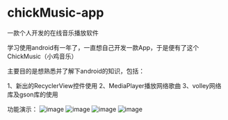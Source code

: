 # chickMusic-app
一款个人开发的在线音乐播放软件

学习使用android有一年了，一直想自己开发一款App，于是便有了这个ChickMusic（小鸡音乐）

主要目的是想熟悉并了解下android的知识，包括：

  1、新出的RecyclerView控件使用
  2、MediaPlayer播放网络歌曲
  3、volley网络库及gson库的使用

  
功能演示：
![image](https://github.com/loveShadow/chickMusic-app/blob/master/demoImage/home_page.png)
![image](https://github.com/loveShadow/chickMusic-app/blob/master/demoImage/player_list.png)
![image](https://github.com/loveShadow/chickMusic-app/blob/master/demoImage/rank_page.png)
![image](https://github.com/loveShadow/chickMusic-app/blob/master/demoImage/search_page.png)
